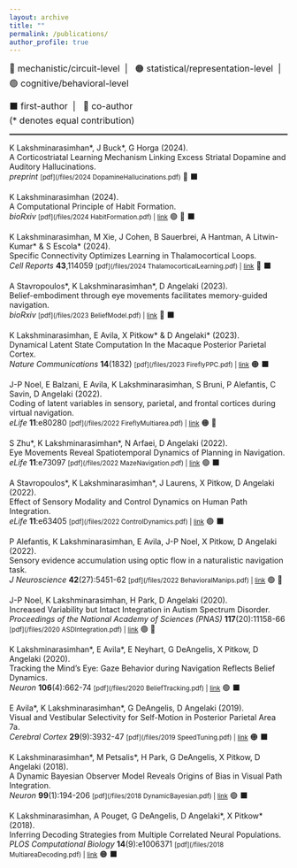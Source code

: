 ```yaml
---
layout: archive
title: ""
permalink: /publications/
author_profile: true
---
```


<font size="3">
🔵 mechanistic/circuit-level &nbsp;| &nbsp;  
🟠 statistical/representation-level &nbsp;| &nbsp;
🟢 cognitive/behavioral-level <br />

⬛ first-author &nbsp;| &nbsp;
🔲 co-author &nbsp;  
(* denotes equal contribution)
</font>

<hr style="border:1px solid gray">

K Lakshminarasimhan\*, J Buck\*, G Horga (2024).\
A Corticostriatal Learning Mechanism Linking Excess Striatal Dopamine and Auditory Hallucinations.\
*preprint* <small>[pdf](/files/2024 DopamineHallucinations.pdf)</small> 🔵 ⬛

K Lakshminarasimhan (2024).\
A Computational Principle of Habit Formation.\
*bioRxiv* <small>[pdf](/files/2024 HabitFormation.pdf) | [link](https://www.biorxiv.org/content/10.1101/2024.10.12.618033v1.full)</small> 🟢 🔵 ⬛

K Lakshminarasimhan, M Xie, J Cohen, B Sauerbrei, A Hantman, A Litwin-Kumar\* & S Escola\* (2024).\
Specific Connectivity Optimizes Learning in Thalamocortical Loops.\
*Cell Reports* **43**,114059 <small>[pdf](/files/2024 ThalamocorticalLearning.pdf) | [link](https://www.sciencedirect.com/science/article/pii/S2211124724003875?via%3Dihub)</small> 🔵 ⬛

A Stavropoulos\*, K Lakshminarasimhan\*, D Angelaki (2023).\
Belief-embodiment through eye movements facilitates memory-guided navigation.\
*bioRxiv* <small>[pdf](/files/2023 BeliefModel.pdf) | [link](https://www.biorxiv.org/content/10.1101/2023.08.21.554107v1.full)</small> 🔵 ⬛

K Lakshminarasimhan, E Avila, X Pitkow\* & D Angelaki\* (2023).\
Dynamical Latent State Computation In the Macaque Posterior Parietal Cortex.\
*Nature Communications* **14**(1832) <small>[pdf](/files/2023 FireflyPPC.pdf) | [link](https://www.nature.com/articles/s41467-023-37400-4)</small> 🟠 ⬛

J-P Noel, E Balzani, E Avila, K Lakshminarasimhan, S Bruni, P Alefantis, C Savin, D Angelaki (2022).\
Coding of latent variables in sensory, parietal, and frontal cortices during virtual navigation.\
*eLife* **11**:e80280 <small>[pdf](/files/2022 FireflyMultiarea.pdf) | [link](https://elifesciences.org/articles/80280)</small> 🟠 🔲

S Zhu\*, K Lakshminarasimhan\*, N Arfaei, D Angelaki (2022).\
Eye Movements Reveal Spatiotemporal Dynamics of Planning in Navigation.\
*eLife* **11**:e73097 <small>[pdf](/files/2022 MazeNavigation.pdf) | [link](https://elifesciences.org/articles/73097)</small> 🟢 ⬛

A Stavropoulos\*, K Lakshminarasimhan\*, J Laurens, X Pitkow, D Angelaki (2022).\
Effect of Sensory Modality and Control Dynamics on Human Path Integration.\
*eLife* **11**:e63405 <small>[pdf](/files/2022 ControlDynamics.pdf) | [link](https://elifesciences.org/articles/63405)</small> 🟢 ⬛

P Alefantis, K Lakshminarasimhan, E Avila, J-P Noel, X Pitkow, D Angelaki (2022).\
Sensory evidence accumulation using optic flow in a naturalistic navigation task.\
*J Neuroscience* **42**(27):5451-62 <small>[pdf](/files/2022 BehavioralManips.pdf) | [link](https://www.jneurosci.org/content/42/27/5451)</small> 🟢 🔲

J-P Noel, K Lakshminarasimhan, H Park, D Angelaki (2020).\
Increased Variability but Intact Integration in Autism Spectrum Disorder.\
*Proceedings of the National Academy of Sciences (PNAS)* **117**(20):11158-66 <small>[pdf](/files/2020 ASDIntegration.pdf) | [link](https://www.pnas.org/doi/10.1073/pnas.2000216117)</small> 🟢 🔲

K Lakshminarasimhan\*, E Avila\*, E Neyhart, G DeAngelis, X Pitkow, D Angelaki (2020).\
Tracking the Mind’s Eye: Gaze Behavior during Navigation Reflects Belief Dynamics.\
*Neuron* **106**(4):662-74 <small>[pdf](/files/2020 BeliefTracking.pdf) | [link](https://www.sciencedirect.com/science/article/pii/S089662732030146X)</small> 🟢 ⬛

E Avila\*, K Lakshminarasimhan\*, G DeAngelis, D Angelaki (2019).\
Visual and Vestibular Selectivity for Self-Motion in Posterior Parietal Area 7a.\
*Cerebral Cortex* **29**(9):3932-47 <small>[pdf](/files/2019 SpeedTuning.pdf) | [link](https://academic.oup.com/cercor/article/29/9/3932/5144874)</small> 🟠 ⬛

K Lakshminarasimhan\*, M Petsalis\*, H Park, G DeAngelis, X Pitkow, D Angelaki (2018).\
A Dynamic Bayesian Observer Model Reveals Origins of Bias in Visual Path Integration.\
*Neuron* **99**(1):194-206 <small>[pdf](/files/2018 DynamicBayesian.pdf) | [link](https://www.sciencedirect.com/science/article/pii/S0896627318304677)</small> 🟢 ⬛

K Lakshminarasimhan, A Pouget, G DeAngelis, D Angelaki\*, X Pitkow\* (2018).\
Inferring Decoding Strategies from Multiple Correlated Neural Populations.\
*PLOS Computational Biology* **14**(9):e1006371 <small>[pdf](/files/2018 MultiareaDecoding.pdf) | [link](https://journals.plos.org/ploscompbiol/article?id=10.1371/journal.pcbi.1006371)</small> 🟠 ⬛
